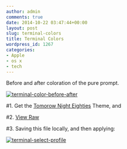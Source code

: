 ```yaml
---
author: admin
comments: true
date: 2014-10-22 03:47:44+00:00
layout: post
slug: terminal-colors
title: Terminal Colors
wordpress_id: 1267
categories:
- Apple
- os x
- tech
---
```


Before and after coloration of the pure prompt.

[![terminal-color-before-after](http://stephen.yearl.us/wp-content/uploads/2016/05/terminal-color-before-after-300x96.jpg)](http://stephen.yearl.us/wp-content/uploads/2016/05/terminal-color-before-after.jpg)









#1. Get the [Tomorow Night Eighties](https://github.com/chriskempson/tomorrow-theme/blob/master/OS%20X%20Terminal/Tomorrow%20Night%20Eighties.terminal) Theme, and

#2. [View Raw](https://raw.githubusercontent.com/chriskempson/tomorrow-theme/master/OS%20X%20Terminal/Tomorrow%20Night%20Eighties.terminal)

#3. Saving this file locally, and then applying:

[![terminal-select-profile](http://stephen.yearl.us/wp-content/uploads/2016/05/terminal-select-profile-276x300.jpg)](http://stephen.yearl.us/wp-content/uploads/2016/05/terminal-select-profile.jpg)
